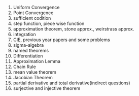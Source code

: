 
1. Uniform Convergence
2. Point Convergence
3. sufficient codition
4. step function, piece wise function
5. approximation theorem, stone approx., weirstrass approx.
6. integration
7. CIE, previous year papers and some problems
8. sigma-algebra
9. named theorems
10. Differentiation
11. Approximation Lemma
12. Chain Rule
13. mean value theorem
14. Jacobian Theorem
15. partial derivative and total derivative(indirect questions)
16. surjective and injective theorem 